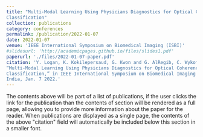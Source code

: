 ```yaml
---
title: "Multi-Modal Learning Using Physicians Diagnostics for Optical Coherence Tomography
Classification"
collection: publications
category: conferences
permalink: /publication/2022-01-07
date: 2022-01-07
venue: 'IEEE International Symposium on Biomedical Imaging (ISBI)'
#slidesurl: 'http://academicpages.github.io/files/slides1.pdf'
paperurl: './files/2022-01-07-paper.pdf'
citation: 'Y. Logan, K. Kokilepersaud, G. Kwon and G. AlRegib, C. Wykoff, H. Yu,
“Multi-Modal Learning Using Physicians Diagnostics for Optical Coherence Tomography
Classification,” in IEEE International Symposium on Biomedical Imaging (ISBI), Kolkata,
India, Jan. 7 2022.'
---
```


The contents above will be part of a list of publications, if the user clicks the link for the publication than the contents of section will be rendered as a full page, allowing you to provide more information about the paper for the reader. When publications are displayed as a single page, the contents of the above "citation" field will automatically be included below this section in a smaller font.